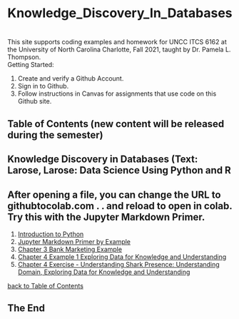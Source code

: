 # Knowledge_Discovery_In_Databases
# 
This site supports coding examples and homework for UNCC ITCS 6162 at the University of North Carolina Charlotte, Fall 2021, taught by Dr. Pamela L. Thompson.<br>
Getting Started:<br>
1.  Create and verify a Github Account.<br>
2.  Sign in to Github.<br>
3.  Follow instructions in Canvas for assignments that use code on this Github site.<br>

<a name="toc"></a>
## Table of Contents  (new content will be released during the semester)
## Knowledge Discovery in Databases (Text: Larose, Larose: Data Science Using Python and R<br>
## After opening a file, you can change the URL to githubtocolab.com  . . and reload to open in colab. Try this with the Jupyter Markdown Primer.
1. <a href="https://githubtocolab.com/profunccdata/Knowledge_Discovery_In_Databases/blob/main/Chapter2_Intro_To_Python.ipynb">Introduction to Python</a>
2. <a href="https://github.com/profunccdata/Knowledge_Discovery_In_Databases/blob/main/Jupyter_Markdown_Primer.ipynb">Jupyter Markdown Primer by Example</a>
3. <a href="https://githubtocolab.com/profunccdata/Knowledge_Discovery_In_Databases/blob/main/Bank%20Marketing%20Data%20Preparation.ipynb">Chapter 3 Bank Marketing Example</a>
4. <a href="https://github.com/profunccdata/Knowledge_Discovery_In_Databases/blob/main/EDAIris.ipynb">Chapter 4 Example 1 Exploring Data for Knowledge and Understanding</a>
5. <a href="https://github.com/profunccdata/Knowledge_Discovery_In_Databases/blob/main/Understand_Shark_Presence.ipynb">Chapter 4 Exercise - Understanding Shark Presence: Understanding Domain, Exploring Data for Knowledge and Understanding</a>

[ back to Table of Contents](#toc)
<br>

## The End
